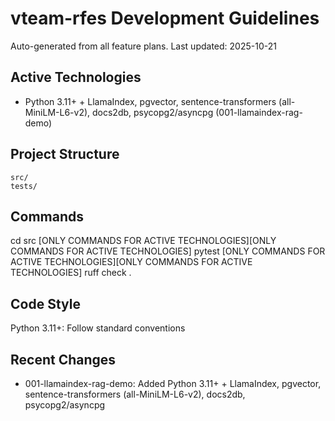 # vteam-rfes Development Guidelines

Auto-generated from all feature plans. Last updated: 2025-10-21

## Active Technologies
- Python 3.11+ + LlamaIndex, pgvector, sentence-transformers (all-MiniLM-L6-v2), docs2db, psycopg2/asyncpg (001-llamaindex-rag-demo)

## Project Structure
```
src/
tests/
```

## Commands
cd src [ONLY COMMANDS FOR ACTIVE TECHNOLOGIES][ONLY COMMANDS FOR ACTIVE TECHNOLOGIES] pytest [ONLY COMMANDS FOR ACTIVE TECHNOLOGIES][ONLY COMMANDS FOR ACTIVE TECHNOLOGIES] ruff check .

## Code Style
Python 3.11+: Follow standard conventions

## Recent Changes
- 001-llamaindex-rag-demo: Added Python 3.11+ + LlamaIndex, pgvector, sentence-transformers (all-MiniLM-L6-v2), docs2db, psycopg2/asyncpg

<!-- MANUAL ADDITIONS START -->
<!-- MANUAL ADDITIONS END -->
